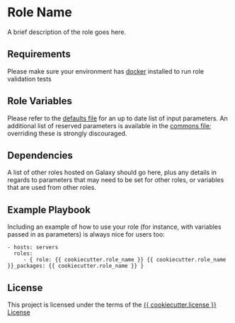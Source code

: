 Role Name
=========

A brief description of the role goes here.

Requirements
------------

Please make sure your environment has [docker](https://www.docker.com) installed to run role validation tests

Role Variables
--------------

Please refer to the [defaults file](/defaults/main.yml) for an up to date list of input parameters.
An additional list of reserved parameters is available in the [commons file](/defaults/reserved.yml); overriding these is strongly discouraged.

Dependencies
------------

A list of other roles hosted on Galaxy should go here, plus any details in regards to parameters that may need to be set for other roles, or variables that are used from other roles.

Example Playbook
----------------

Including an example of how to use your role (for instance, with variables passed in as parameters) is always nice for users too:

    - hosts: servers
      roles:
         - { role: {{ cookiecutter.role_name }} {{ cookiecutter.role_name }}_packages: {{ cookiecutter.role_name }} }

License
-------

This project is licensed under the terms of the [{{ cookiecutter.license }} License](/LICENSE)
